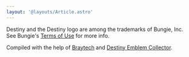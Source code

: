 ```yaml
---
layout: '@layouts/Article.astro'
---
```


Destiny and the Destiny logo are among the trademarks of Bungie, Inc.  
See Bungie's [Terms of Use][terms] for more info.

Compiled with the help of [Braytech][braytech] and [Destiny Emblem Collector][dec].

[braytech]: https://bray.tech 'Braytech'
[dec]: https://destinyemblemcollector.com 'Destiny Emblem Collector'

[terms]: https://www.bungie.net/7/en/legal/terms 'Bungie\'s Terms of Use'
